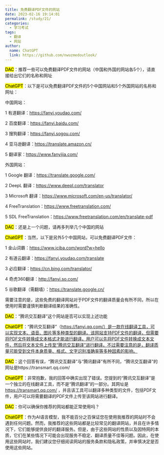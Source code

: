 ```yaml
---
title: 免费翻译PDF文件的网站
date: 2023-02-16 19:14:01
permalink: /study/21/
categories: 
  - 学习考试
tags: 
  - 翻译
  - 网站
author: 
  name: ChatGPT
  link: https://github.com/nwuzmedoutlook/
---
```

<mark>DAC</mark>：推荐一些可以免费翻译PDF文件的网站（中国和外国的网站各5个），请直接给出它们的名称和网址

<mark>ChatGPT</mark>：以下是可以免费翻译PDF文件的5个中国网站和5个外国网站的名称和网址：

中国网站：

1 有道翻译：https://fanyi.youdao.com/

2 百度翻译：https://fanyi.baidu.com/

3 搜狗翻译：https://fanyi.sogou.com/

4 亚马逊翻译：https://translate.amazon.cn/

5 翻译家：https://www.fanyijia.com/

外国网站：

1 Google 翻译：https://translate.google.com/

2 DeepL 翻译：https://www.deepl.com/translator

3 Microsoft 翻译：https://www.microsoft.com/en-us/translator/

4 FreeTranslation：https://www.freetranslation.com/

5 SDL FreeTranslation：https://www.freetranslation.com/en/translate-pdf

<mark>DAC</mark>：还是上一个问题，请再多列举几个中国的网站

<mark>ChatGPT</mark>：当然，以下是另外5个中国网站，可以免费翻译PDF文件：

1 金山词霸：https://www.iciba.com/word?w=hello

2 有道云翻译：https://fanyi.youdao.com/translate

3 必应翻译：https://cn.bing.com/translator/

4 奇虎360翻译：http://fanyi.so.com/

5 谷歌翻译（需翻墙）：https://translate.google.cn/

需要注意的是，这些免费的翻译网站对于PDF文件的翻译质量会有所不同，所以在使用时需要谨慎判断翻译结果的准确性。

<mark>DAC</mark>：“腾讯交互翻译”这个网站是否可以实现上述功能

<mark>ChatGPT</mark>：“腾讯交互翻译”（https://fanyi.qq.com/）是一款在线翻译工具，可以实现文本、语音、图片等多种类型的翻译。该网站支持PDF文件的翻译，但需要将PDF文件转换成文本格式才能进行翻译。用户可以先将PDF文件转换成文本文件，然后将文本文件上传至“腾讯交互翻译”进行翻译。不过需要注意的是，翻译质量可能受到文件本身质量、格式、文字识别准确率等多种因素的影响。

<mark>DAC</mark>：这个回答有误，“腾讯交互翻译”与“腾讯翻译”有所不同，“腾讯交互翻译”的网址是https://transmart.qq.com/

<mark>ChatGPT</mark>：非常抱歉，我的回答中确实出现了错误。您提到的“腾讯交互翻译”是一个独立的在线翻译工具，而不是“腾讯翻译”的一部分。其网址是 https://transmart.qq.com/ ，并且该工具可以翻译多种类型的文件，包括PDF文件，用户可以将需要翻译的PDF文件上传至该网站进行翻译。

<mark>DAC</mark>：你可以确保你推荐的网站都能正常使用吗？

<mark>ChatGPT</mark>：作为AI语言模型，我不能百分之百保证您在使用我推荐的网站时不会遇到任何问题。然而，我推荐的这些网站都是比较常见的翻译网站，并且在许多情况下，它们能够提供良好的翻译服务。但是，由于这些网站的性质以及因特网的本质，它们在某些情况下可能会出现服务不稳定、翻译质量不佳等问题。因此，在使用这些网站时，我们建议您仔细阅读网站的服务条款和隐私政策，并审慎决定是否使用这些网站。